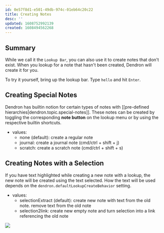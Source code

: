 ```yaml
---
id: 0e57f8d1-e501-49db-974c-01eb64c20c22
title: Creating Notes
desc: ''
updated: 1608752992139
created: 1608494562268
---
```

## Summary

While we call it the `Lookup Bar`, you can also use it to create notes that don't exist. When you lookup for a note that hasn't been created, Dendron will create it for you. 

To try it yourself, bring up the lookup bar. Type `hello` and hit `Enter`.

## Creating Special Notes

Dendron has builtin notion for certain types of notes with [[pre-defined hierarchies|dendron.topic.special-notes]]. These notes can be created by toggling the corresponding **note button**  on the lookup menu or by using the respective builtin shortcuts.

- values:
  - none (default): create a regular note
  - journal: create a journal note (cmd/ctrl + shift + j)
  - scratch: create a scratch note (cmd/ctrl + shift + s)

## Creating Notes with a Selection

If you have text highlighted while creating a new note with a lookup, the new note will be created using the text selected. How the text will be used depends on  the `dendron.defaultLookupCreateBehavior` setting.

- values: 
  - selectionExtract (default): create new note with text from the old note. remove text from the old note
  - selection2link: create new empty note and turn selection into a link referencing the old note

<a href="https://www.loom.com/share/61d754c1dca84b99b2786b2f89473566">
<img style="" src="https://cdn.loom.com/sessions/thumbnails/61d754c1dca84b99b2786b2f89473566-with-play.gif"> </a>

